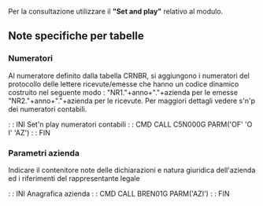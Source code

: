 Per la consultazione utilizzare il **"Set and play"** relativo al modulo.

## Note specifiche per tabelle

### Numeratori
Al numeratore definito dalla tabella CRNBR, si aggiungono i numeratori del protocollo delle lettere ricevute/emesse che hanno un codice dinamico costruito nel seguente modo : 
"NR1."+anno+"."+azienda per le emesse
"NR2."+anno+"."+azienda per le ricevute.
Per maggiori dettagli vedere s'n'p dei numeratori contabili.

 :  : INI   Set'n play numeratori contabili
 :  : CMD CALL C5N000G PARM('OF' 'O I' 'AZ')
 :  : FIN

### Parametri azienda

Indicare il contenitore note delle dichiarazioni e natura giuridica dell'azienda ed i riferimenti del rappresentante legale

 :  : INI   Anagrafica azienda
 :  : CMD CALL BREN01G PARM('AZI')
 :  : FIN
